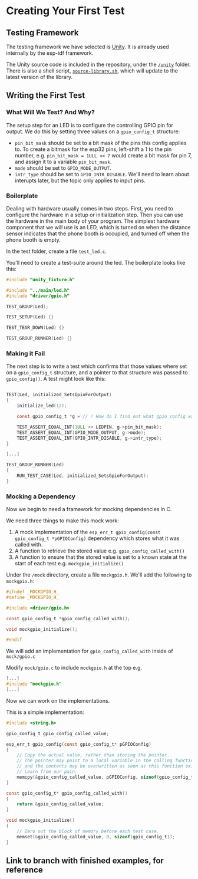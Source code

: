 # Creating Your First Test

## Testing Framework

The testing framework we have selected is [Unity](http://www.throwtheswitch.org/unity).  It is already used internally by the esp-idf framework.

The Unity source code is included in the repository, under the [`/unity`](https://github.com/PillarTechnology/phonebooth-esp-idf/tree/master/unity) folder.  There is also a shell script, [`source-library.sh`](https://github.com/PillarTechnology/phonebooth-esp-idf/blob/master/unity/source-library.sh), which will update to the latest version of the library.

## Writing the First Test

### What Will We Test? And Why?

The setup step for an LED is to configure the controlling GPIO pin for output.  We do this by setting three values on a `gpio_config_t` structure:

* `pin_bit_mask` should be set to a bit mask of the pins this config applies to.  To create a bitmask for the esp32 pins, left-shift a 1 to the pin number, e.g. `pin_bit_mask = 1ULL << 7` would create a bit mask for pin 7, and assign it to a variable `pin_bit_mask`.
* `mode` should be set to `GPIO_MODE_OUTPUT`.
* `intr_type` should be set to `GPIO_INTR_DISABLE`.  We'll need to learn about interupts later, but the topic only applies to input pins.

### Boilerplate
Dealing with hardware usually comes in two steps.  First, you need to configure the hardware in a setup or initialization step.  Then you can use the hardware in the main body of your program.  The simplest hardware component that we will use is an LED, which is turned on when the distance sensor indicates that the phone booth is occupied, and turned off when the phone booth is empty.

In the test folder, create a file `test_led.c`.

You'll need to create a test-suite around the led.  The boilerplate looks like this:

``` C
#include "unity_fixture.h"

#include "../main/led.h"
#include "driver/gpio.h"

TEST_GROUP(Led);

TEST_SETUP(Led) {}

TEST_TEAR_DOWN(Led) {}

TEST_GROUP_RUNNER(Led) {}
```

### Making it Fail

The next step is to write a test which confirms that those values where set on a `gpio_config_t` structure, and a pointer to that structure was passed to `gpio_config()`.  A test might look like this:

``` C

TEST(Led, initialized_SetsGpioForOutput)
{
    initialize_led(12);

    const gpio_config_t *g = // ! How do I find out what gpio_config was called with?

    TEST_ASSERT_EQUAL_INT(1ULL << LEDPIN, g->pin_bit_mask);
    TEST_ASSERT_EQUAL_INT(GPIO_MODE_OUTPUT, g->mode);
    TEST_ASSERT_EQUAL_INT(GPIO_INTR_DISABLE, g->intr_type);
}

[...]

TEST_GROUP_RUNNER(Led)
{
    RUN_TEST_CASE(Led, initialized_SetsGpioForOutput);
}
```

### Mocking a Dependency

Now we begin to need a framework for mocking dependencies in C.

We need three things to make this mock work:

1. A mock implementation of the `esp_err_t gpio_config(const gpio_config_t *pGPIOConfig)` dependency which stores what it was called with.
2. A function to retrieve the stored value e.g. `gpio_config_called_with()`
3. A function to ensure that the stored value is set to a known state at the start of each test e.g. `mockgpio_initialize()`

Under the `/mock` directory, create a file `mockgpio.h`. We'll add the following to `mockgpio.h`:

``` C
#ifndef _MOCKGPIO_H_
#define _MOCKGPIO_H_

#include <driver/gpio.h>

const gpio_config_t *gpio_config_called_with();

void mockgpio_initialize();

#endif
```

We will add an implementation for `gpio_config_called_with` inside of `mock/gpio.c`

Modify `mock/gpio.c` to include `mockgpio.h` at the top e.g.
``` C
[...]
#include "mockgpio.h"
[...]
```
Now we can work on the implementations.

This is a simple implementation:

``` C
#include <string.h>

gpio_config_t gpio_config_called_value;

esp_err_t gpio_config(const gpio_config_t* pGPIOConfig)
{
    // Copy the actual value, rather than storing the pointer.
    // The pointer may point to a local variable in the calling function, 
    // and the contents may be overwritten as soon as this function exits.
    // Learn from our pain.
    memcpy(&gpio_config_called_value, pGPIOConfig, sizeof(gpio_config_t));
}

const gpio_config_t* gpio_config_called_with()
{
    return &gpio_config_called_value;
}

void mockgpio_initialize()
{
    // Zero out the block of memory before each test case.
    memset(&gpio_config_called_value, 0, sizeof(gpio_config_t));
}
```

## Link to branch with finished examples, for reference

